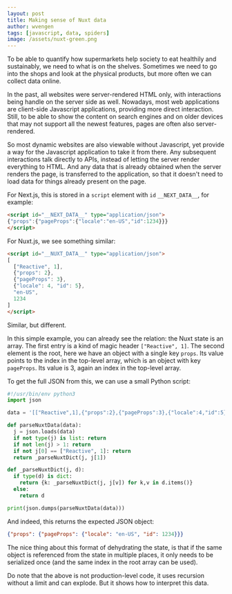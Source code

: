 ```yaml
---
layout: post
title: Making sense of Nuxt data
author: wvengen
tags: [javascript, data, spiders]
image: /assets/nuxt-green.png
---
```

To be able to quantify how supermarkets help society to eat healthily and
sustainably, we need to what is on the shelves. Sometimes we need to go into
the shops and look at the physical products, but more often we can collect data
online.

In the past, all websites were server-rendered HTML only, with interactions
being handle on the server side as well. Nowadays, most web applications are
client-side Javascript applications, providing more direct interaction. Still,
to be able to show the content on search engines and on older devices that may
not support all the newest features, pages are often also server-rendered.

So most dynamic websites are also viewable without Javascript, yet provide a
way for the Javascript application to take it from there. Any subsequent
interactions talk directly to APIs, instead of letting the server render
everything to HTML. And any data that is already obtained when the server
renders the page, is transferred to the application, so that it doesn't
need to load data for things already present on the page.

For Next.js, this is stored in a `script` element with `id` `__NEXT_DATA__`,
for example:

```html
<script id="__NEXT_DATA__" type="application/json">
{"props":{"pageProps":{"locale":"en-US","id":1234}}}
</script>
```

For Nuxt.js, we see something similar:

```html
<script id="__NUXT_DATA__" type="application/json">
[
  ["Reactive", 1],
  {"props": 2},
  {"pageProps": 3},
  {"locale": 4, "id": 5},
  "en-US",
  1234
]
</script>
```

Similar, but different. 

In this simple example, you can already see the relation: the Nuxt state is an
array. The first entry is a kind of magic header `["Reactive", 1]`. The second
element is the root, here we have an object with a single key `props`. Its value
points to the index in the top-level array, which is an object with key `pageProps`.
Its value is 3, again an index in the top-level array. 

To get the full JSON from this, we can use a small Python script:

```python
#!/usr/bin/env python3
import json

data = '[["Reactive",1],{"props":2},{"pageProps":3},{"locale":4,"id":5},"en-US",1234]'

def parseNuxtData(data):
  j = json.loads(data)
  if not type(j) is list: return
  if not len(j) > 1: return
  if not j[0] == ["Reactive", 1]: return
  return _parseNuxtDict(j, j[1])

def _parseNuxtDict(j, d):
  if type(d) is dict:
    return {k: _parseNuxtDict(j, j[v]) for k,v in d.items()}
  else:
    return d

print(json.dumps(parseNuxtData(data)))
```

And indeed, this returns the expected JSON object:

```json
{"props": {"pageProps": {"locale": "en-US", "id": 1234}}}
```

The nice thing about this format of dehydrating the state, is that if the same
object is referenced from the state in multiple places, it only needs to be
serialized once (and the same index in the root array can be used).

Do note that the above is not production-level code, it uses recursion without
a limit and can explode. But it shows how to interpret this data.

